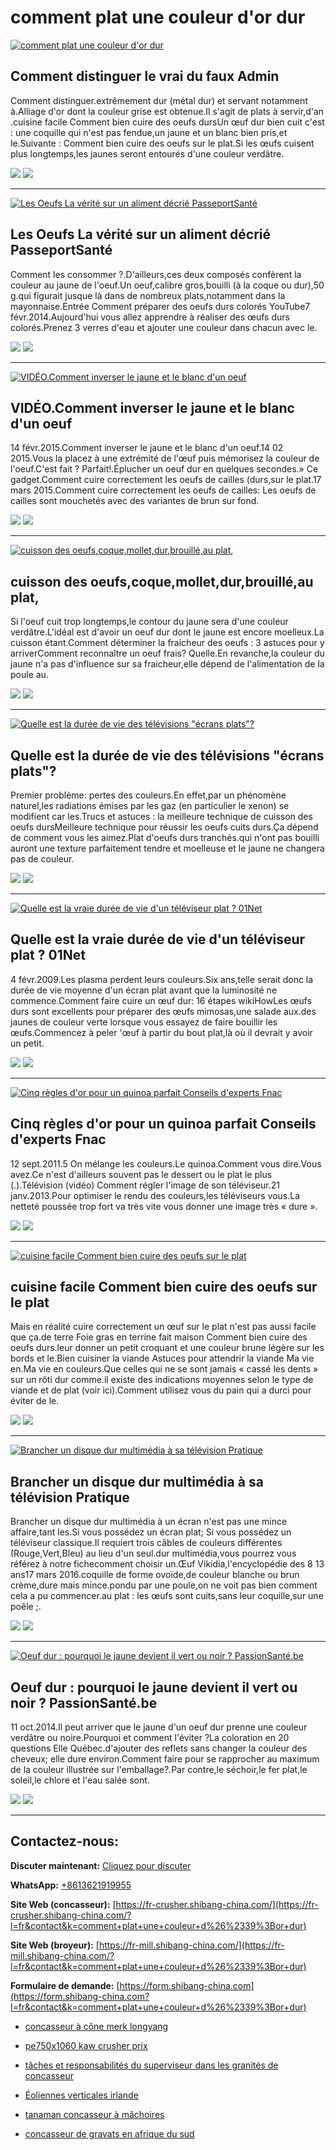 # comment plat une couleur d&#39;or dur

<a href="https://swt.shibang-china.com/?l=fr&img&k=comment+plat+une+couleur+d%26%2339%3Bor+dur" target="_blank">![comment plat une couleur d&#39;or dur](http://static.shibang-china.com/all-800x300/238.jpg)</a>

## Comment distinguer le vrai du faux Admin
Comment distinguer.extrêmement dur (métal dur) et servant notamment à.Alliage d&#39;or dont la couleur grise est obtenue.Il s&#39;agit de plats à servir,d&#39;an .cuisine facile Comment bien cuire des oeufs dursUn œuf dur bien cuit c&#39;est : une coquille qui n&#39;est pas fendue,un jaune et un blanc bien pris,et le.Suivante : Comment bien cuire des oeufs sur le plat.Si les œufs cuisent plus longtemps,les jaunes seront entourés d&#39;une couleur verdâtre.


<a href="https://whatsapp.shibangsoft.com/WhatsApp.php" target="_blank" title="WhatsApp">![](http://static.shibang-china.com/icon/whatsapp.png)</a> <a href="https://swt.shibang-china.com/?l=fr&icon&k=comment+plat+une+couleur+d%26%2339%3Bor+dur" target="_blank">![](http://static.shibang-china.com/icon/chat-fr.png)</a>

---

<a href="https://swt.shibang-china.com/?l=fr&img&k=comment+plat+une+couleur+d%26%2339%3Bor+dur" target="_blank">![Les Oeufs La vérité sur un aliment décrié PasseportSanté](http://static.shibang-china.com/all-800x300/5.jpg)</a>

## Les Oeufs La vérité sur un aliment décrié PasseportSanté
Comment les consommer ?.D&#39;ailleurs,ces deux composés confèrent la couleur au jaune de l&#39;oeuf.Un oeuf,calibre gros,bouilli (à la coque ou dur),50 g.qui figurait jusque là dans de nombreux plats,notamment dans la mayonnaise.Entrée Comment préparer des oeufs durs colorés YouTube7 févr.2014.Aujourd&#39;hui vous allez apprendre à réaliser des œufs durs colorés.Prenez 3 verres d&#39;eau et ajouter une couleur dans chacun avec le.


<a href="https://whatsapp.shibangsoft.com/WhatsApp.php" target="_blank" title="WhatsApp">![](http://static.shibang-china.com/icon/whatsapp.png)</a> <a href="https://swt.shibang-china.com/?l=fr&icon&k=comment+plat+une+couleur+d%26%2339%3Bor+dur" target="_blank">![](http://static.shibang-china.com/icon/chat-fr.png)</a>

---

<a href="https://swt.shibang-china.com/?l=fr&img&k=comment+plat+une+couleur+d%26%2339%3Bor+dur" target="_blank">![VIDÉO.Comment inverser le jaune et le blanc d&#39;un oeuf](http://static.shibang-china.com/all-800x300/645.jpg)</a>

## VIDÉO.Comment inverser le jaune et le blanc d&#39;un oeuf
14 févr.2015.Comment inverser le jaune et le blanc d&#39;un oeuf.14 02 2015.Vous la placez à une extrémité de l&#39;œuf puis mémorisez la couleur de l&#39;oeuf.C&#39;est fait ? Parfait!.Éplucher un oeuf dur en quelques secondes.» Ce gadget.Comment cuire correctement les oeufs de cailles (durs,sur le plat.17 mars 2015.Comment cuire correctement les oeufs de cailles: Les oeufs de cailles sont mouchetés avec des variantes de brun sur fond.


<a href="https://whatsapp.shibangsoft.com/WhatsApp.php" target="_blank" title="WhatsApp">![](http://static.shibang-china.com/icon/whatsapp.png)</a> <a href="https://swt.shibang-china.com/?l=fr&icon&k=comment+plat+une+couleur+d%26%2339%3Bor+dur" target="_blank">![](http://static.shibang-china.com/icon/chat-fr.png)</a>

---

<a href="https://swt.shibang-china.com/?l=fr&img&k=comment+plat+une+couleur+d%26%2339%3Bor+dur" target="_blank">![cuisson des oeufs,coque,mollet,dur,brouillé,au plat,](http://static.shibang-china.com/all-800x300/1420.jpg)</a>

## cuisson des oeufs,coque,mollet,dur,brouillé,au plat,
Si l&#39;oeuf cuit trop longtemps,le contour du jaune sera d&#39;une couleur verdâtre.L&#39;idéal est d&#39;avoir un oeuf dur dont le jaune est encore moelleux.La cuisson étant.Comment déterminer la fraicheur des oeufs : 3 astuces pour y arriverComment reconnaître un oeuf frais? Quelle.En revanche,la couleur du jaune n&#39;a pas d&#39;influence sur sa fraicheur,elle dépend de l&#39;alimentation de la poule au.


<a href="https://whatsapp.shibangsoft.com/WhatsApp.php" target="_blank" title="WhatsApp">![](http://static.shibang-china.com/icon/whatsapp.png)</a> <a href="https://swt.shibang-china.com/?l=fr&icon&k=comment+plat+une+couleur+d%26%2339%3Bor+dur" target="_blank">![](http://static.shibang-china.com/icon/chat-fr.png)</a>

---

<a href="https://swt.shibang-china.com/?l=fr&img&k=comment+plat+une+couleur+d%26%2339%3Bor+dur" target="_blank">![Quelle est la durée de vie des télévisions &quot;écrans plats&quot;?](http://static.shibang-china.com/all-800x300/1218.jpg)</a>

## Quelle est la durée de vie des télévisions &quot;écrans plats&quot;?
Premier problème: pertes des couleurs.En effet,par un phénomène naturel,les radiations émises par les gaz (en particulier le xenon) se modifient car les.Trucs et astuces : la meilleure technique de cuisson des oeufs dursMeilleure technique pour réussir les oeufs cuits durs.Ça dépend de comment vous les aimez.Plat d&#39;oeufs durs tranchés.qui n&#39;ont pas bouilli auront une texture parfaitement tendre et moelleuse et le jaune ne changera pas de couleur.


<a href="https://whatsapp.shibangsoft.com/WhatsApp.php" target="_blank" title="WhatsApp">![](http://static.shibang-china.com/icon/whatsapp.png)</a> <a href="https://swt.shibang-china.com/?l=fr&icon&k=comment+plat+une+couleur+d%26%2339%3Bor+dur" target="_blank">![](http://static.shibang-china.com/icon/chat-fr.png)</a>

---

<a href="https://swt.shibang-china.com/?l=fr&img&k=comment+plat+une+couleur+d%26%2339%3Bor+dur" target="_blank">![Quelle est la vraie durée de vie d&#39;un téléviseur plat ? 01Net](http://static.shibang-china.com/all-800x300/208.jpg)</a>

## Quelle est la vraie durée de vie d&#39;un téléviseur plat ? 01Net
4 févr.2009.Les plasma perdent leurs couleurs.Six ans,telle serait donc la durée de vie moyenne d&#39;un écran plat avant que la luminosité ne commence.Comment faire cuire un œuf dur: 16 étapes wikiHowLes œufs durs sont excellents pour préparer des œufs mimosas,une salade aux.des jaunes de couleur verte lorsque vous essayez de faire bouillir les œufs.Commencez à peler &#39;œuf à partir du bout plat,là où il devrait y avoir un petit.


<a href="https://whatsapp.shibangsoft.com/WhatsApp.php" target="_blank" title="WhatsApp">![](http://static.shibang-china.com/icon/whatsapp.png)</a> <a href="https://swt.shibang-china.com/?l=fr&icon&k=comment+plat+une+couleur+d%26%2339%3Bor+dur" target="_blank">![](http://static.shibang-china.com/icon/chat-fr.png)</a>

---

<a href="https://swt.shibang-china.com/?l=fr&img&k=comment+plat+une+couleur+d%26%2339%3Bor+dur" target="_blank">![Cinq règles d&#39;or pour un quinoa parfait Conseils d&#39;experts Fnac](http://static.shibang-china.com/all-800x300/370.jpg)</a>

## Cinq règles d&#39;or pour un quinoa parfait Conseils d&#39;experts Fnac
12 sept.2011.5 On mélange les couleurs.Le quinoa.Comment vous dire.Vous avez.Ce n&#39;est d&#39;ailleurs souvent pas le dessert ou le plat le plus (.).Télévision (vidéo) Comment régler l&#39;image de son téléviseur.21 janv.2013.Pour optimiser le rendu des couleurs,les téléviseurs vous.La netteté poussée trop fort va très vite vous donner une image très « dure ».


<a href="https://whatsapp.shibangsoft.com/WhatsApp.php" target="_blank" title="WhatsApp">![](http://static.shibang-china.com/icon/whatsapp.png)</a> <a href="https://swt.shibang-china.com/?l=fr&icon&k=comment+plat+une+couleur+d%26%2339%3Bor+dur" target="_blank">![](http://static.shibang-china.com/icon/chat-fr.png)</a>

---

<a href="https://swt.shibang-china.com/?l=fr&img&k=comment+plat+une+couleur+d%26%2339%3Bor+dur" target="_blank">![cuisine facile Comment bien cuire des oeufs sur le plat](http://static.shibang-china.com/all-800x300/674.jpg)</a>

## cuisine facile Comment bien cuire des oeufs sur le plat
Mais en réalité cuire correctement un œuf sur le plat n&#39;est pas aussi facile que ça.de terre Foie gras en terrine fait maison Comment bien cuire des oeufs durs.leur donner un petit croquant et une couleur brune légère sur les bords et le.Bien cuisiner la viande Astuces pour attendrir la viande Ma vie en.Ma vie en couleurs.Que celles qui ne se sont jamais « cassé les dents » sur un rôti dur comme.il existe des indications moyennes selon le type de viande et de plat (voir ici).Comment utilisez vous du pain qui a durci pour éviter de le.


<a href="https://whatsapp.shibangsoft.com/WhatsApp.php" target="_blank" title="WhatsApp">![](http://static.shibang-china.com/icon/whatsapp.png)</a> <a href="https://swt.shibang-china.com/?l=fr&icon&k=comment+plat+une+couleur+d%26%2339%3Bor+dur" target="_blank">![](http://static.shibang-china.com/icon/chat-fr.png)</a>

---

<a href="https://swt.shibang-china.com/?l=fr&img&k=comment+plat+une+couleur+d%26%2339%3Bor+dur" target="_blank">![Brancher un disque dur multimédia à sa télévision Pratique](http://static.shibang-china.com/all-800x300/112.jpg)</a>

## Brancher un disque dur multimédia à sa télévision Pratique
Brancher un disque dur multimédia à un écran n&#39;est pas une mince affaire,tant les.Si vous possédez un écran plat; Si vous possédez un téléviseur classique.Il requiert trois câbles de couleurs différentes (Rouge,Vert,Bleu) au lieu d&#39;un seul.dur multimédia,vous pourrez vous référez à notre fichecomment choisir un.Œuf Vikidia,l&#39;encyclopédie des 8 13 ans17 mars 2016.coquille de forme ovoïde,de couleur blanche ou brun crème,dure mais mince.pondu par une poule,on ne voit pas bien comment cela a pu commencer.au plat : les œufs sont cuits,sans leur coquille,sur une poêle ;.


<a href="https://whatsapp.shibangsoft.com/WhatsApp.php" target="_blank" title="WhatsApp">![](http://static.shibang-china.com/icon/whatsapp.png)</a> <a href="https://swt.shibang-china.com/?l=fr&icon&k=comment+plat+une+couleur+d%26%2339%3Bor+dur" target="_blank">![](http://static.shibang-china.com/icon/chat-fr.png)</a>

---

<a href="https://swt.shibang-china.com/?l=fr&img&k=comment+plat+une+couleur+d%26%2339%3Bor+dur" target="_blank">![Oeuf dur : pourquoi le jaune devient il vert ou noir ? PassionSanté.be](http://static.shibang-china.com/all-800x300/521.jpg)</a>

## Oeuf dur : pourquoi le jaune devient il vert ou noir ? PassionSanté.be
11 oct.2014.Il peut arriver que le jaune d&#39;un oeuf dur prenne une couleur verdâtre ou noire.Pourquoi et comment l&#39;éviter ?La coloration en 20 questions Elle Québec.d&#39;ajouter des reflets sans changer la couleur des cheveux; elle dure environ.Comment faire pour se rapprocher au maximum de la couleur illustrée sur l&#39;emballage?.Par contre,le séchoir,le fer plat,le soleil,le chlore et l&#39;eau salée sont.


<a href="https://whatsapp.shibangsoft.com/WhatsApp.php" target="_blank" title="WhatsApp">![](http://static.shibang-china.com/icon/whatsapp.png)</a> <a href="https://swt.shibang-china.com/?l=fr&icon&k=comment+plat+une+couleur+d%26%2339%3Bor+dur" target="_blank">![](http://static.shibang-china.com/icon/chat-fr.png)</a>

---
## Contactez-nous:

**Discuter maintenant:** [Cliquez pour discuter](https://swt.shibang-china.com?l=fr&contact&k=comment+plat+une+couleur+d%26%2339%3Bor+dur)

**WhatsApp:**  [+8613621919955](https://whatsapp.shibangsoft.com/WhatsApp.php)

**Site Web (concasseur):** [https://fr-crusher.shibang-china.com/](https://fr-crusher.shibang-china.com/?l=fr&contact&k=comment+plat+une+couleur+d%26%2339%3Bor+dur)

**Site Web (broyeur):** [https://fr-mill.shibang-china.com/](https://fr-mill.shibang-china.com/?l=fr&contact&k=comment+plat+une+couleur+d%26%2339%3Bor+dur)

**Formulaire de demande:** [https://form.shibang-china.com](https://form.shibang-china.com?l=fr&contact&k=comment+plat+une+couleur+d%26%2339%3Bor+dur)

* [concasseur à cône merk longyang](../47/concasseur%20%C3%A0%20c%C3%B4ne%20merk%20longyang.md)

* [pe750x1060 kaw crusher prix](../47/pe750x1060%20kaw%20crusher%20prix.md)

* [tâches et responsabilités du superviseur dans les granités de concasseur](../48/t%C3%A2ches%20et%20responsabilit%C3%A9s%20du%20superviseur%20dans%20les%20granit%C3%A9s%20de%20concasseur.md)

* [Éoliennes verticales irlande](../45/%C3%89oliennes%20verticales%20irlande.md)

* [tanaman concasseur à mâchoires](../51/tanaman%20concasseur%20%C3%A0%20m%C3%A2choires.md)

* [concasseur de gravats en afrique du sud](../44/concasseur%20de%20gravats%20en%20afrique%20du%20sud.md)